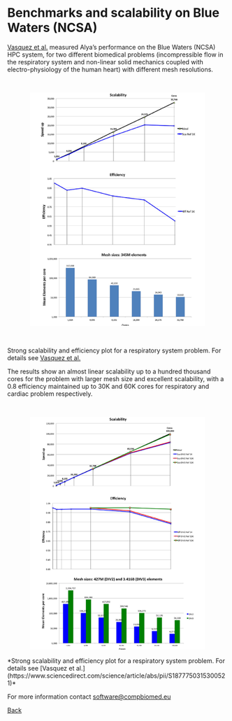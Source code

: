 # Benchmarks and scalability on Blue Waters (NCSA) 

[Vasquez et al.](https://www.sciencedirect.com/science/article/abs/pii/S1877750315300521) measured Alya’s performance on the Blue Waters (NCSA) HPC system, for two different biomedical problems (incompressible flow in the respiratory system and non-linear solid mechanics coupled with electro-physiology of the human heart) with different mesh resolutions. 

<br/>
<p align="center">
<img src="alya_bench1.png" width="400"/>
<p/>
<br/>

Strong scalability and efficiency plot for a respiratory system problem. 
For details see [Vasquez et al.](https://www.sciencedirect.com/science/article/abs/pii/S1877750315300521)


The results show an almost linear scalability up to a hundred thousand cores for the problem with larger mesh size and excellent scalability, with a 0.8 efficiency maintained up to 30K and 60K cores for respiratory and cardiac problem respectively.  

<br/>
<p align="center">
<img src="alya_bench2.png" width="400"/>
<p/>
*Strong scalability and efficiency plot for a respiratory system problem. For details see [Vasquez et al.](https://www.sciencedirect.com/science/article/abs/pii/S1877750315300521)*
<br/>

For more information contact [software@compbiomed.eu](emailto:software@compbiomed.eu)


[Back](../..)
